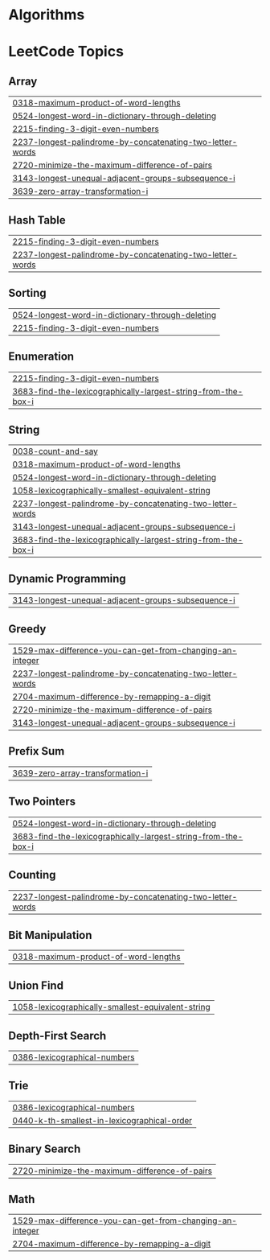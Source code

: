 # Algorithms

<!---LeetCode Topics Start-->
# LeetCode Topics
## Array
|  |
| ------- |
| [0318-maximum-product-of-word-lengths](https://github.com/ANINE-31517/Algorithms-and-problems/tree/master/0318-maximum-product-of-word-lengths) |
| [0524-longest-word-in-dictionary-through-deleting](https://github.com/ANINE-31517/Algorithms-and-problems/tree/master/0524-longest-word-in-dictionary-through-deleting) |
| [2215-finding-3-digit-even-numbers](https://github.com/ANINE-31517/Algorithms-and-problems/tree/master/2215-finding-3-digit-even-numbers) |
| [2237-longest-palindrome-by-concatenating-two-letter-words](https://github.com/ANINE-31517/Algorithms-and-problems/tree/master/2237-longest-palindrome-by-concatenating-two-letter-words) |
| [2720-minimize-the-maximum-difference-of-pairs](https://github.com/ANINE-31517/Algorithms-and-problems/tree/master/2720-minimize-the-maximum-difference-of-pairs) |
| [3143-longest-unequal-adjacent-groups-subsequence-i](https://github.com/ANINE-31517/Algorithms-and-problems/tree/master/3143-longest-unequal-adjacent-groups-subsequence-i) |
| [3639-zero-array-transformation-i](https://github.com/ANINE-31517/Algorithms-and-problems/tree/master/3639-zero-array-transformation-i) |
## Hash Table
|  |
| ------- |
| [2215-finding-3-digit-even-numbers](https://github.com/ANINE-31517/Algorithms-and-problems/tree/master/2215-finding-3-digit-even-numbers) |
| [2237-longest-palindrome-by-concatenating-two-letter-words](https://github.com/ANINE-31517/Algorithms-and-problems/tree/master/2237-longest-palindrome-by-concatenating-two-letter-words) |
## Sorting
|  |
| ------- |
| [0524-longest-word-in-dictionary-through-deleting](https://github.com/ANINE-31517/Algorithms-and-problems/tree/master/0524-longest-word-in-dictionary-through-deleting) |
| [2215-finding-3-digit-even-numbers](https://github.com/ANINE-31517/Algorithms-and-problems/tree/master/2215-finding-3-digit-even-numbers) |
## Enumeration
|  |
| ------- |
| [2215-finding-3-digit-even-numbers](https://github.com/ANINE-31517/Algorithms-and-problems/tree/master/2215-finding-3-digit-even-numbers) |
| [3683-find-the-lexicographically-largest-string-from-the-box-i](https://github.com/ANINE-31517/Algorithms-and-problems/tree/master/3683-find-the-lexicographically-largest-string-from-the-box-i) |
## String
|  |
| ------- |
| [0038-count-and-say](https://github.com/ANINE-31517/Algorithms-and-problems/tree/master/0038-count-and-say) |
| [0318-maximum-product-of-word-lengths](https://github.com/ANINE-31517/Algorithms-and-problems/tree/master/0318-maximum-product-of-word-lengths) |
| [0524-longest-word-in-dictionary-through-deleting](https://github.com/ANINE-31517/Algorithms-and-problems/tree/master/0524-longest-word-in-dictionary-through-deleting) |
| [1058-lexicographically-smallest-equivalent-string](https://github.com/ANINE-31517/Algorithms-and-problems/tree/master/1058-lexicographically-smallest-equivalent-string) |
| [2237-longest-palindrome-by-concatenating-two-letter-words](https://github.com/ANINE-31517/Algorithms-and-problems/tree/master/2237-longest-palindrome-by-concatenating-two-letter-words) |
| [3143-longest-unequal-adjacent-groups-subsequence-i](https://github.com/ANINE-31517/Algorithms-and-problems/tree/master/3143-longest-unequal-adjacent-groups-subsequence-i) |
| [3683-find-the-lexicographically-largest-string-from-the-box-i](https://github.com/ANINE-31517/Algorithms-and-problems/tree/master/3683-find-the-lexicographically-largest-string-from-the-box-i) |
## Dynamic Programming
|  |
| ------- |
| [3143-longest-unequal-adjacent-groups-subsequence-i](https://github.com/ANINE-31517/Algorithms-and-problems/tree/master/3143-longest-unequal-adjacent-groups-subsequence-i) |
## Greedy
|  |
| ------- |
| [1529-max-difference-you-can-get-from-changing-an-integer](https://github.com/ANINE-31517/Algorithms-and-problems/tree/master/1529-max-difference-you-can-get-from-changing-an-integer) |
| [2237-longest-palindrome-by-concatenating-two-letter-words](https://github.com/ANINE-31517/Algorithms-and-problems/tree/master/2237-longest-palindrome-by-concatenating-two-letter-words) |
| [2704-maximum-difference-by-remapping-a-digit](https://github.com/ANINE-31517/Algorithms-and-problems/tree/master/2704-maximum-difference-by-remapping-a-digit) |
| [2720-minimize-the-maximum-difference-of-pairs](https://github.com/ANINE-31517/Algorithms-and-problems/tree/master/2720-minimize-the-maximum-difference-of-pairs) |
| [3143-longest-unequal-adjacent-groups-subsequence-i](https://github.com/ANINE-31517/Algorithms-and-problems/tree/master/3143-longest-unequal-adjacent-groups-subsequence-i) |
## Prefix Sum
|  |
| ------- |
| [3639-zero-array-transformation-i](https://github.com/ANINE-31517/Algorithms-and-problems/tree/master/3639-zero-array-transformation-i) |
## Two Pointers
|  |
| ------- |
| [0524-longest-word-in-dictionary-through-deleting](https://github.com/ANINE-31517/Algorithms-and-problems/tree/master/0524-longest-word-in-dictionary-through-deleting) |
| [3683-find-the-lexicographically-largest-string-from-the-box-i](https://github.com/ANINE-31517/Algorithms-and-problems/tree/master/3683-find-the-lexicographically-largest-string-from-the-box-i) |
## Counting
|  |
| ------- |
| [2237-longest-palindrome-by-concatenating-two-letter-words](https://github.com/ANINE-31517/Algorithms-and-problems/tree/master/2237-longest-palindrome-by-concatenating-two-letter-words) |
## Bit Manipulation
|  |
| ------- |
| [0318-maximum-product-of-word-lengths](https://github.com/ANINE-31517/Algorithms-and-problems/tree/master/0318-maximum-product-of-word-lengths) |
## Union Find
|  |
| ------- |
| [1058-lexicographically-smallest-equivalent-string](https://github.com/ANINE-31517/Algorithms-and-problems/tree/master/1058-lexicographically-smallest-equivalent-string) |
## Depth-First Search
|  |
| ------- |
| [0386-lexicographical-numbers](https://github.com/ANINE-31517/Algorithms-and-problems/tree/master/0386-lexicographical-numbers) |
## Trie
|  |
| ------- |
| [0386-lexicographical-numbers](https://github.com/ANINE-31517/Algorithms-and-problems/tree/master/0386-lexicographical-numbers) |
| [0440-k-th-smallest-in-lexicographical-order](https://github.com/ANINE-31517/Algorithms-and-problems/tree/master/0440-k-th-smallest-in-lexicographical-order) |
## Binary Search
|  |
| ------- |
| [2720-minimize-the-maximum-difference-of-pairs](https://github.com/ANINE-31517/Algorithms-and-problems/tree/master/2720-minimize-the-maximum-difference-of-pairs) |
## Math
|  |
| ------- |
| [1529-max-difference-you-can-get-from-changing-an-integer](https://github.com/ANINE-31517/Algorithms-and-problems/tree/master/1529-max-difference-you-can-get-from-changing-an-integer) |
| [2704-maximum-difference-by-remapping-a-digit](https://github.com/ANINE-31517/Algorithms-and-problems/tree/master/2704-maximum-difference-by-remapping-a-digit) |
<!---LeetCode Topics End-->